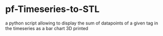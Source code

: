 # pf-Timeseries-to-STL
a python script allowing to display the sum of datapoints of a given tag in the timeseries as a bar chart 3D printed

